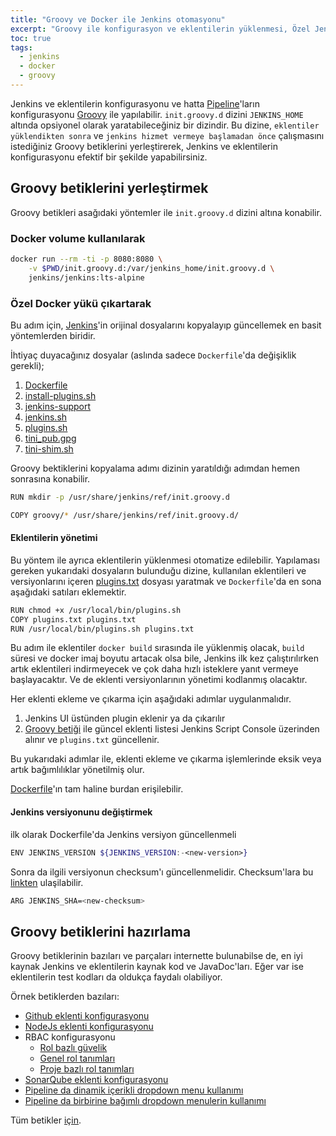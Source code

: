 ```yaml
---
title: "Groovy ve Docker ile Jenkins otomasyonu"
excerpt: "Groovy ile konfigurasyon ve eklentilerin yüklenmesi, Özel Jenkins Docker imajı"
toc: true
tags: 
  - jenkins
  - docker
  - groovy
---
```


Jenkins ve eklentilerin konfigurasyonu ve hatta [Pipeline](https://jenkins.io/doc/book/pipeline/)'ların konfigurasyonu [Groovy](https://groovy-lang.org/) ile yapılabilir.
`init.groovy.d` dizini `JENKINS_HOME` altında opsiyonel olarak yaratabileceğiniz bir dizindir. Bu dizine, `eklentiler yüklendikten sonra` ve `jenkins hizmet vermeye başlamadan önce` çalışmasını istediğiniz Groovy betiklerini yerleştirerek, Jenkins ve eklentilerin konfigurasyonu efektif bir şekilde yapabilirsiniz.

## Groovy betiklerini yerleştirmek

Groovy betikleri asağıdaki yöntemler ile `init.groovy.d` dizini altına konabilir.

### Docker volume kullanılarak

```bash
docker run --rm -ti -p 8080:8080 \
    -v $PWD/init.groovy.d:/var/jenkins_home/init.groovy.d \
    jenkins/jenkins:lts-alpine
```

### Özel Docker yükü çıkartarak

Bu adım için, [Jenkins](https://github.com/jenkinsci/docker)'in orijinal dosyalarını kopyalayıp güncellemek en basit yöntemlerden biridir.

İhtiyaç duyacağınız dosyalar (aslında sadece `Dockerfile`'da değişiklik gerekli);

1. [Dockerfile](https://github.com/jenkinsci/docker/blob/master/Dockerfile)
2. [install-plugins.sh](https://github.com/jenkinsci/docker/blob/master/install-plugins.sh)
3. [jenkins-support](https://github.com/jenkinsci/docker/blob/master/jenkins-support)
4. [jenkins.sh](https://github.com/jenkinsci/docker/blob/master/jenkins.sh)
5. [plugins.sh](https://github.com/jenkinsci/docker/blob/master/plugins.sh)
6. [tini_pub.gpg](https://github.com/jenkinsci/docker/blob/master/tini_pub.gpg)
7. [tini-shim.sh](https://github.com/jenkinsci/docker/blob/master/tini-shim.sh)

Groovy bektiklerini kopyalama adımı dizinin yaratıldığı adımdan hemen sonrasına konabilir.

```bash
RUN mkdir -p /usr/share/jenkins/ref/init.groovy.d

COPY groovy/* /usr/share/jenkins/ref/init.groovy.d/
```

#### Eklentilerin yönetimi

Bu yöntem ile ayrıca eklentilerin yüklenmesi otomatize edilebilir. Yapılaması gereken yukarıdaki dosyaların bulunduğu dizine, kullanılan eklentileri ve versiyonlarını içeren [plugins.txt](https://github.com/ridakk/jenkins/blob/master/build/plugins.txt) dosyası yaratmak ve `Dockerfile`'da en sona aşağıdaki satıları eklemektir.

```bash
RUN chmod +x /usr/local/bin/plugins.sh
COPY plugins.txt plugins.txt
RUN /usr/local/bin/plugins.sh plugins.txt
```

Bu adım ile eklentiler `docker build` sırasında ile yüklenmiş olacak, `build` süresi ve docker imaj boyutu artacak olsa bile, Jenkins ilk kez çalıştırılırken artık eklentileri indirmeyecek ve çok daha hızlı isteklere yanıt vermeye başlayacaktır. Ve de eklenti versiyonlarının yönetimi kodlanmış olacaktır.

Her eklenti ekleme ve çıkarma için aşağıdaki adımlar uygulanmalıdır.

1. Jenkins UI üstünden plugin eklenir ya da çıkarılır
2. [Groovy betiği](https://github.com/ridakk/jenkins/blob/master/groovy-scripts/get-jenkins-plugin-list.groovy) ile güncel eklenti listesi Jenkins Script Console üzerinden alınır ve `plugins.txt` güncellenir.

Bu yukarıdaki adımlar ile, eklenti ekleme ve çıkarma işlemlerinde eksik veya artık bağımlılıklar yönetilmiş olur.

[Dockerfile](https://github.com/ridakk/jenkins/blob/master/build/Dockerfile)'ın tam haline burdan erişilebilir.

#### Jenkins versiyonunu değiştirmek

ilk olarak Dockerfile'da Jenkins versiyon güncellenmeli

```bash
ENV JENKINS_VERSION ${JENKINS_VERSION:-<new-version>}
```

Sonra da ilgili versiyonun checksum'ı güncellenmelidir. Checksum'lara bu [linkten](http://mirrors.jenkins-ci.org/war-stable/) ulaşilabilir.

```bash
ARG JENKINS_SHA=<new-checksum>
```

## Groovy betiklerini hazırlama

Groovy betiklerinin bazıları ve parçaları internette bulunabilse de, en iyi kaynak Jenkins ve eklentilerin kaynak kod ve JavaDoc'ları. Eğer var ise eklentilerin test kodları da oldukça faydalı olabiliyor.

Örnek betiklerden bazıları:

- [Github eklenti konfigurasyonu](https://github.com/ridakk/jenkins/blob/master/groovy-scripts/setup-github-plugin.groovy)
- [NodeJs eklenti konfigurasyonu](https://github.com/ridakk/jenkins/blob/master/groovy-scripts/setup-nodejs-installers.groovy)
- RBAC konfigurasyonu
  - [Rol bazlı güvelik](https://github.com/ridakk/jenkins/blob/master/groovy-scripts/setup-rbac-security.groovy)
  - [Genel rol tanımları](https://github.com/ridakk/jenkins/blob/master/groovy-scripts/setup-rbac-global-roles.groovy)
  - [Proje bazlı rol tanımları](https://github.com/ridakk/jenkins/blob/master/groovy-scripts/setup-rbac-project-roles.groovy)
- [SonarQube eklenti konfigurasyonu](https://github.com/ridakk/jenkins/blob/master/groovy-scripts/setup-sonarqube-plugin.groovy)
- [Pipeline da dinamik içerikli dropdown menu kullanımı](https://github.com/ridakk/jenkins/blob/master/groovy-scripts/create-workflow-job-with-dynamic-choice-parameter.groovy)
- [Pipeline da birbirine bağımlı dropdown menulerin kullanımı](https://github.com/ridakk/jenkins/blob/master/groovy-scripts/create-workflow-job-with-cascade-choice-parameter.groovy)

Tüm betikler [için](https://github.com/ridakk/jenkins/tree/master/groovy-scripts).
